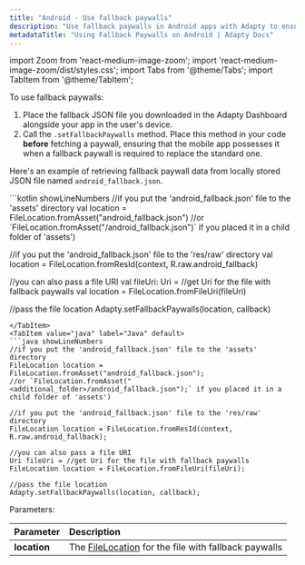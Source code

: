 ```yaml
---
title: "Android - Use fallback paywalls"
description: "Use fallback paywalls in Android apps with Adapty to ensure revenue flow."
metadataTitle: "Using Fallback Paywalls on Android | Adapty Docs"
---
```


import Zoom from 'react-medium-image-zoom';
import 'react-medium-image-zoom/dist/styles.css';
import Tabs from '@theme/Tabs';
import TabItem from '@theme/TabItem'; 

To use fallback paywalls:

1. Place the fallback JSON file you downloaded in the Adapty Dashboard alongside your app in the user's device.
2. Call the `.setFallbackPaywalls` method. Place this method in your code **before** fetching a paywall, ensuring that the mobile app possesses it when a fallback paywall is required to replace the standard one.

Here's an example of retrieving fallback paywall data from locally stored JSON file named `android_fallback.json`.

<Tabs groupId="current-os" queryString>
<TabItem value="kotlin" label="Kotlin" default>
```kotlin showLineNumbers
//if you put the 'android_fallback.json' file to the 'assets' directory
val location = FileLocation.fromAsset("android_fallback.json")
//or `FileLocation.fromAsset("<additional_folder>/android_fallback.json")` if you placed it in a child folder of 'assets')

//if you put the 'android_fallback.json' file to the 'res/raw' directory
val location = FileLocation.fromResId(context, R.raw.android_fallback)

//you can also pass a file URI
val fileUri: Uri = //get Uri for the file with fallback paywalls
val location = FileLocation.fromFileUri(fileUri)

//pass the file location
Adapty.setFallbackPaywalls(location, callback)
```
</TabItem>
<TabItem value="java" label="Java" default>
```java showLineNumbers
//if you put the 'android_fallback.json' file to the 'assets' directory
FileLocation location = FileLocation.fromAsset("android_fallback.json");
//or `FileLocation.fromAsset("<additional_folder>/android_fallback.json");` if you placed it in a child folder of 'assets')

//if you put the 'android_fallback.json' file to the 'res/raw' directory
FileLocation location = FileLocation.fromResId(context, R.raw.android_fallback);

//you can also pass a file URI
Uri fileUri = //get Uri for the file with fallback paywalls
FileLocation location = FileLocation.fromFileUri(fileUri);

//pass the file location
Adapty.setFallbackPaywalls(location, callback);
```
</TabItem>
</Tabs>

Parameters:

| Parameter    | Description                                                  |
| :----------- | :----------------------------------------------------------- |
| **location** | The [FileLocation](https://kotlin.adapty.io/adapty/com.adapty.utils/-file-location/-companion/)  for the file with fallback paywalls |
